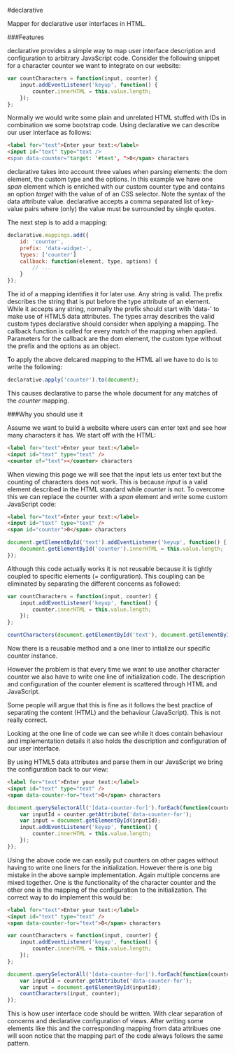 #declarative

Mapper for declarative user interfaces in HTML.

###Features

declarative provides a simple way to map user interface description and configuration to arbitrary JavaScript code.
Consider the following snippet for a character counter we want to integrate on our website:

```javascript
var countCharacters = function(input, counter) {
    input.addEventListener('keyup', function() {
        counter.innerHTML = this.value.length;
    });
};
```

Normally we would write some plain and unrelated HTML stuffed with IDs in combination we some bootstrap code.
Using declarative we can describe our user interface as follows:

```html
<label for="text">Enter your text:</label>
<input id="text" type="text />
<span data-counter="target: '#text', ">0</span> characters
```

declarative takes into account three values when parsing elements: the dom element, the custom type and the options.
In this example we have one *span* element which is enriched with our custom counter type and
contains an option *target* with the value of of an CSS selector. Note the syntax of the data attribute value.
declarative accepts a comma separated list of key-value pairs where (only) the value must be surrounded by single quotes.

The next step is to add a mapping:

```javascript
declarative.mappings.add({
    id: 'counter',
    prefix: 'data-widget-',
    types: ['counter']
    callback: function(element, type, options) {
        // ...
    }
});
```

The id of a mapping identifies it for later use. Any string is valid.
The prefix describes the string that is put before the type attribute of an element.
While it accepts any string, normally the prefix should start with 'data-' to make use of HTML5 data attributes.
The types array describes the valid custom types declarative should consider when applying a mapping.
The callback function is called for every match of the mapping when applied.
Parameters for the callback are the dom element, the custom type without the prefix and the options as an object.

To apply the above delcared mapping to the HTML all we have to do is to write the following:

```javascript
declarative.apply('counter').to(document);
```

This causes declarative to parse the whole document for any matches of the *counter* mapping.

###Why you should use it

Assume we want to build a website where users can enter text and see how many characters it has.
We start off with the HTML:

```html
<label for="text">Enter your text:</label>
<input id="text" type="text" />
<counter of="text"></counter> characters
```

When viewing this page we will see that the input lets us enter text but the counting of characters does not work.
This is because *input* is a valid element described in the HTML standard while *counter* is not.
To overcome this we can replace the counter with a *span* element and write some custom JavaScript code:

```html
<label for="text">Enter your text:</label>
<input id="text" type="text" />
<span id="counter">0</span> characters
```

```javascript
document.getElementById('text').addEventListener('keyup', function() {
    document.getElementById('counter').innerHTML = this.value.length;
});
```

Although this code actually works it is not reusable because it is tightly coupled to specific elements (= configuration).
This coupling can be eliminated by separating the different concerns as followed:

```javascript
var countCharacters = function(input, counter) {
    input.addEventListener('keyup', function() {
        counter.innerHTML = this.value.length;
    });
};

countCharacters(document.getElementById('text'), document.getElementById('counter'));
```

Now there is a reusable method and a one liner to intialize our specific counter instance.

However the problem is that every time we want to use another character counter
we also have to write one line of initialization code.
The description and configuration of the counter element is scattered through HTML and JavaScript.

Some people will argue that this is fine as it follows the best practice of separating the content (HTML)
and the behaviour (JavaScript). This is not really correct.

Looking at the one line of code we can see while it does contain behaviour and implementation details
it also holds the description and configuration of our user interface.

By using HTML5 data attributes and parse them in our JavaScript we bring the configuration back to our view:

```html
<label for="text">Enter your text:</label>
<input id="text" type="text" />
<span data-counter-for="text">0</span> characters
```

```javascript
document.querySelectorAll('[data-counter-for]').forEach(function(counter) {
    var inputId = counter.getAttribute('data-counter-for');
    var input = document.getElementById(inputId);
    input.addEventListener('keyup', function() {
        counter.innerHTML = this.value.length;
    });
});
```

Using the above code we can easily put counters on other pages without having to write one liners for the initialization.
However there is one big mistake in the above sample implementation. Again multiple concerns are mixed together.
One is the functionality of the character counter and the other one is the mapping of the configuration to the initialization.
The correct way to do implement this would be:

```html
<label for="text">Enter your text:</label>
<input id="text" type="text" />
<span data-counter-for="text">0</span> characters
```

```javascript
var countCharacters = function(input, counter) {
    input.addEventListener('keyup', function() {
        counter.innerHTML = this.value.length;
    });
};

document.querySelectorAll('[data-counter-for]').forEach(function(counter) {
    var inputId = counter.getAttribute('data-counter-for');
    var input = document.getElementById(inputId);
    countCharacters(input, counter);
});
```

This is how user interface code should be written.
With clear separation of concerns and declarative configuration of views.
After writing some elements like this and the corresponding mapping from data attribues
one will soon notice that the mapping part of the code always follows the same pattern.